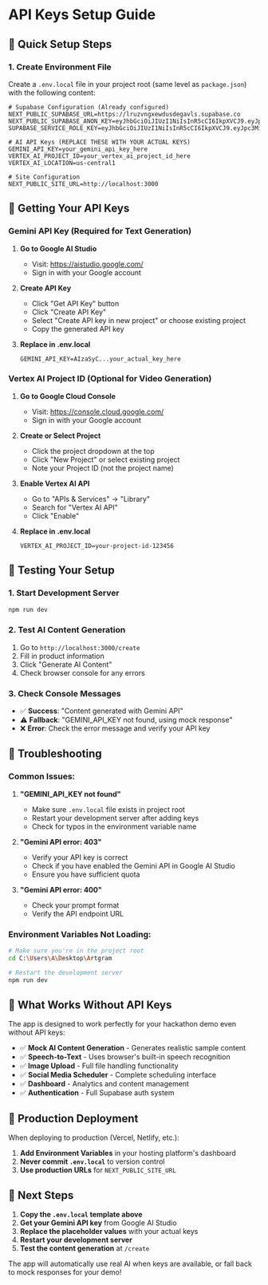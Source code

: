 # API Keys Setup Guide

## 🚀 Quick Setup Steps

### 1. Create Environment File

Create a `.env.local` file in your project root (same level as `package.json`) with the following content:

```env
# Supabase Configuration (Already configured)
NEXT_PUBLIC_SUPABASE_URL=https://lruzvngxewdusdegavls.supabase.co
NEXT_PUBLIC_SUPABASE_ANON_KEY=eyJhbGciOiJIUzI1NiIsInR5cCI6IkpXVCJ9.eyJpc3MiOiJzdXBhYmFzZSIsInJlZiI6ImxydXp2bmd4ZXdkdXNkZWdhdmxzIiwicm9sZSI6ImFub24iLCJpYXQiOjE3NTgyNTI4MDEsImV4cCI6MjA3MzgyODgwMX0.wMLKdJj2fiUoO4toQa0Dbo_H7GH3carBK_69rANkLtA
SUPABASE_SERVICE_ROLE_KEY=eyJhbGciOiJIUzI1NiIsInR5cCI6IkpXVCJ9.eyJpc3MiOiJzdXBhYmFzZSIsInJlZiI6ImxydXp2bmd4ZXdkdXNkZWdhdmxzIiwicm9sZSI6InNlcnZpY2Vfcm9sZSIsImlhdCI6MTc1ODI1MjgwMSwiZXhwIjoyMDczODI4ODAxfQ.OTeCtJdY9X3icMbxEg4MGxZ6dmhcx1HSZo_h5Q5A0fU

# AI API Keys (REPLACE THESE WITH YOUR ACTUAL KEYS)
GEMINI_API_KEY=your_gemini_api_key_here
VERTEX_AI_PROJECT_ID=your_vertex_ai_project_id_here
VERTEX_AI_LOCATION=us-central1

# Site Configuration
NEXT_PUBLIC_SITE_URL=http://localhost:3000
```

## 🔑 Getting Your API Keys

### **Gemini API Key (Required for Text Generation)**

1. **Go to Google AI Studio**

   - Visit: https://aistudio.google.com/
   - Sign in with your Google account

2. **Create API Key**

   - Click "Get API Key" button
   - Click "Create API Key"
   - Select "Create API key in new project" or choose existing project
   - Copy the generated API key

3. **Replace in .env.local**
   ```env
   GEMINI_API_KEY=AIzaSyC...your_actual_key_here
   ```

### **Vertex AI Project ID (Optional for Video Generation)**

1. **Go to Google Cloud Console**

   - Visit: https://console.cloud.google.com/
   - Sign in with your Google account

2. **Create or Select Project**

   - Click the project dropdown at the top
   - Click "New Project" or select existing project
   - Note your Project ID (not the project name)

3. **Enable Vertex AI API**

   - Go to "APIs & Services" → "Library"
   - Search for "Vertex AI API"
   - Click "Enable"

4. **Replace in .env.local**
   ```env
   VERTEX_AI_PROJECT_ID=your-project-id-123456
   ```

## 🧪 Testing Your Setup

### 1. **Start Development Server**

```bash
npm run dev
```

### 2. **Test AI Content Generation**

1. Go to `http://localhost:3000/create`
2. Fill in product information
3. Click "Generate AI Content"
4. Check browser console for any errors

### 3. **Check Console Messages**

- ✅ **Success**: "Content generated with Gemini API"
- ⚠️ **Fallback**: "GEMINI_API_KEY not found, using mock response"
- ❌ **Error**: Check the error message and verify your API key

## 🔧 Troubleshooting

### **Common Issues:**

1. **"GEMINI_API_KEY not found"**

   - Make sure `.env.local` file exists in project root
   - Restart your development server after adding keys
   - Check for typos in the environment variable name

2. **"Gemini API error: 403"**

   - Verify your API key is correct
   - Check if you have enabled the Gemini API in Google AI Studio
   - Ensure you have sufficient quota

3. **"Gemini API error: 400"**
   - Check your prompt format
   - Verify the API endpoint URL

### **Environment Variables Not Loading:**

```bash
# Make sure you're in the project root
cd C:\Users\A\Desktop\Artgram

# Restart the development server
npm run dev
```

## 🎯 What Works Without API Keys

The app is designed to work perfectly for your hackathon demo even without API keys:

- ✅ **Mock AI Content Generation** - Generates realistic sample content
- ✅ **Speech-to-Text** - Uses browser's built-in speech recognition
- ✅ **Image Upload** - Full file handling functionality
- ✅ **Social Media Scheduler** - Complete scheduling interface
- ✅ **Dashboard** - Analytics and content management
- ✅ **Authentication** - Full Supabase auth system

## 🚀 Production Deployment

When deploying to production (Vercel, Netlify, etc.):

1. **Add Environment Variables** in your hosting platform's dashboard
2. **Never commit `.env.local`** to version control
3. **Use production URLs** for `NEXT_PUBLIC_SITE_URL`

## 📝 Next Steps

1. **Copy the `.env.local` template above**
2. **Get your Gemini API key** from Google AI Studio
3. **Replace the placeholder values** with your actual keys
4. **Restart your development server**
5. **Test the content generation** at `/create`

The app will automatically use real AI when keys are available, or fall back to mock responses for your demo!
